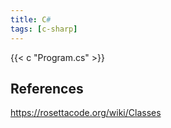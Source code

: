 ```yaml
---
title: C#
tags: [c-sharp]
---
```


{{< c "Program.cs" >}}

## References

<https://rosettacode.org/wiki/Classes>
